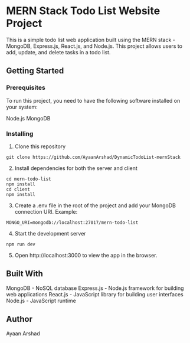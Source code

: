 # MERN Stack Todo List Website Project
This is a simple todo list web application built using the MERN stack - MongoDB, Express.js, React.js, and Node.js. This project allows users to add, update, and delete tasks in a todo list.

## Getting Started
### Prerequisites
To run this project, you need to have the following software installed on your system:

Node.js
MongoDB
### Installing
1. Clone this repository

```
git clone https://github.com/AyaanArshad/DynamicTodoList-mernStack

```

2. Install dependencies for both the server and client

```
cd mern-todo-list
npm install
cd client
npm install
```

3. Create a .env file in the root of the project and add your MongoDB connection URI. Example:
```
MONGO_URI=mongodb://localhost:27017/mern-todo-list
```

4. Start the development server

```
npm run dev
```

5. Open http://localhost:3000 to view the app in the browser.

## Built With
MongoDB - NoSQL database
Express.js - Node.js framework for building web applications
React.js - JavaScript library for building user interfaces
Node.js - JavaScript runtime

## Author
Ayaan Arshad
